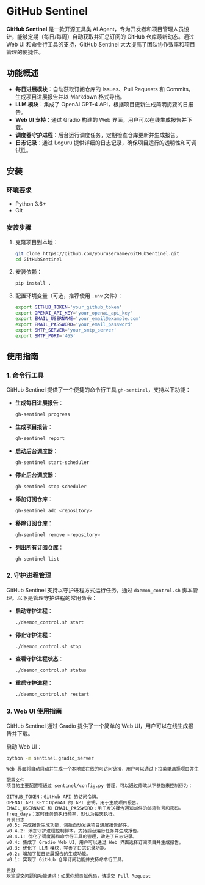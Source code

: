# GitHub Sentinel

**GitHub Sentinel** 是一款开源工具类 AI Agent，专为开发者和项目管理人员设计，能够定期（每日/每周）自动获取并汇总订阅的 GitHub 仓库最新动态。通过 Web UI 和命令行工具的支持，GitHub Sentinel 大大提高了团队协作效率和项目管理的便捷性。

## 功能概述

- **每日进展模块**：自动获取订阅仓库的 Issues、Pull Requests 和 Commits，生成项目进展报告并以 Markdown 格式导出。
- **LLM 模块**：集成了 OpenAI GPT-4 API，根据项目更新生成简明扼要的日报告。
- **Web UI 支持**：通过 Gradio 构建的 Web 界面，用户可以在线生成报告并下载。
- **调度器守护进程**：后台运行调度任务，定期检查仓库更新并生成报告。
- **日志记录**：通过 Loguru 提供详细的日志记录，确保项目运行的透明性和可调试性。

## 安装

### 环境要求

- Python 3.6+
- Git

### 安装步骤

1. 克隆项目到本地：

    ```bash
    git clone https://github.com/yourusername/GitHubSentinel.git
    cd GitHubSentinel
    ```

2. 安装依赖：

    ```bash
    pip install .
    ```

3. 配置环境变量（可选，推荐使用 `.env` 文件）：

    ```bash
    export GITHUB_TOKEN='your_github_token'
    export OPENAI_API_KEY='your_openai_api_key'
    export EMAIL_USERNAME='your_email@example.com'
    export EMAIL_PASSWORD='your_email_password'
    export SMTP_SERVER='your_smtp_server'
    export SMTP_PORT='465'
    ```

## 使用指南

### 1. 命令行工具

GitHub Sentinel 提供了一个便捷的命令行工具 `gh-sentinel`，支持以下功能：

- **生成每日进展报告**：

    ```bash
    gh-sentinel progress
    ```

- **生成项目报告**：

    ```bash
    gh-sentinel report
    ```

- **启动后台调度器**：

    ```bash
    gh-sentinel start-scheduler
    ```

- **停止后台调度器**：

    ```bash
    gh-sentinel stop-scheduler
    ```

- **添加订阅仓库**：

    ```bash
    gh-sentinel add <repository>
    ```

- **移除订阅仓库**：

    ```bash
    gh-sentinel remove <repository>
    ```

- **列出所有订阅仓库**：

    ```bash
    gh-sentinel list
    ```

### 2. 守护进程管理

GitHub Sentinel 支持以守护进程方式运行任务，通过 `daemon_control.sh` 脚本管理。以下是管理守护进程的常用命令：

- **启动守护进程**：

    ```bash
    ./daemon_control.sh start
    ```

- **停止守护进程**：

    ```bash
    ./daemon_control.sh stop
    ```

- **查看守护进程状态**：

    ```bash
    ./daemon_control.sh status
    ```

- **重启守护进程**：

    ```bash
    ./daemon_control.sh restart
    ```

### 3. Web UI 使用指南

GitHub Sentinel 通过 Gradio 提供了一个简单的 Web UI，用户可以在线生成报告并下载。

启动 Web UI：

```bash
python -m sentinel.gradio_server

Web 界面将自动启动并生成一个本地或在线的可访问链接，用户可以通过下拉菜单选择项目并生成报告。

配置文件
项目的主要配置项通过 sentinel/config.py 管理，可以通过修改以下参数来控制行为：

GITHUB_TOKEN：GitHub API 的访问令牌。
OPENAI_API_KEY：OpenAI 的 API 密钥，用于生成项目报告。
EMAIL_USERNAME 和 EMAIL_PASSWORD：用于发送报告通知邮件的邮箱账号和密码。
freq_days：定时任务的执行频率，默认为每天执行。
开发日志
v0.5: 完成报告生成功能，包括自动发送项目进展报告邮件。
v0.4.2: 添加守护进程控制脚本，支持后台运行任务并生成报告。
v0.4.1: 优化了调度器和命令行工具的管理，改进了日志记录。
v0.4: 集成了 Gradio Web UI，用户可以通过 Web 界面选择订阅项目并生成报告。
v0.3: 优化了 LLM 模块，完善了日志记录功能。
v0.2: 增加了每日进展报告的生成功能。
v0.1: 实现了 GitHub 仓库订阅功能并支持命令行工具。

贡献
欢迎提交问题和功能请求！如果你想贡献代码，请提交 Pull Request